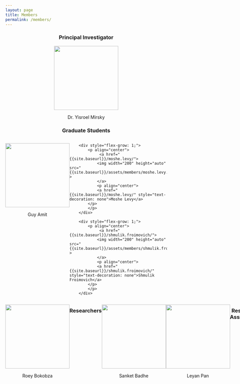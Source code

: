 ```yaml
---
layout: page
title: Members
permalink: /members/
---
```


<center> <h3>Principal Investigator</h3> </center>

<p align="center">   <a href="{{site.baseurl}}/yisroel.mirsky/">
<img width="200" height="auto" src="{{site.baseurl}}/assets/members/yisroel.mirsky.png"> 
</a><p align="center">
    <a href="{{site.baseurl}}/yisroel.mirsky/"
       style="text-decoration: none"> Dr. Yisroel Mirsky </a></p> </p> 


<center> <h3>Graduate Students</h3> </center>

<div class="container" style="display: flex;">
        <div style="flex-grow: 1;">
            <p align="center"> 
                 <a href="{{site.baseurl}}/guy.amit/">
                <img width="200" height="auto" src="{{site.baseurl}}/assets/members/guy.amit.png" > 
                </a>
				<p align="center"> 
                <a href="{{site.baseurl}}/guy.amit/" style="text-decoration: none">Guy Amit</a>
            </p>
			</p>
        </div>


        <div style="flex-grow: 1;">
            <p align="center"> 
                 <a href="{{site.baseurl}}/moshe.levy/">
                <img width="200" height="auto" src="{{site.baseurl}}/assets/members/moshe.levy.jpg" > 
                </a>
    			<p align="center"> 
                <a href="{{site.baseurl}}/moshe.levy/" style="text-decoration: none">Moshe Levy</a>
            </p>
    		</p>
        </div>
    
        <div style="flex-grow: 1;">
            <p align="center"> 
                 <a href="{{site.baseurl}}/shmulik.froimovich/">
                <img width="200" height="auto" src="{{site.baseurl}}/assets/members/shmulik.froimovich.jpg" > 
                </a>
    			<p align="center"> 
                <a href="{{site.baseurl}}/shmulik.froimovich/" style="text-decoration: none">Shmulik Froimovich</a>
            </p>
    		</p>
        </div>
</div>
<div class="container" style="display: flex;">

        <div style="flex-grow: 1;">
            <p align="center"> 
                 <a href="{{site.baseurl}}/guy.frankovitz/">
                <img width="200" height="auto" src="{{site.baseurl}}/assets/members/guy.frankovitz.jpg" > 
                </a>
    			<p align="center"> 
                <a href="{{site.baseurl}}/guy.frankovitz/" style="text-decoration: none">Guy Frankovitz</a>
            </p>
    		</p>
        </div>
     
             <div style="flex-grow: 1;">
            <p align="center"> 
                 <a href="{{site.baseurl}}/maor.dor/">
                <img width="200" height="auto" src="{{site.baseurl}}/assets/members/maor.dor.jpg" > 
                </a>
    			<p align="center"> 
                <a href="{{site.baseurl}}/maor.dor/" style="text-decoration: none">Maor Biton Dor</a>
            </p>
    		</p>
        </div>
     
          <div style="flex-grow: 1;">
            <p align="center"> 
                <a href="{{site.baseurl}}/bar.avraham/">
                <img width="200" height="auto" src="{{site.baseurl}}/assets/members/bar.avraham.jpg" > 
                </a>
    			<p align="center"> 
                <a href="{{site.baseurl}}/bar.avraham/" style="text-decoration: none">Bar Avraham</a>
            </p>
    		</p>
        </div>
    
    </div>

<div class="container" style="display: flex;">
        <div style="flex-grow: 1;">
<p align="center">   <a href="{{site.baseurl}}/roey.bokobza/">
<img width="200" height="auto" src="{{site.baseurl}}/assets/members/roey.bokobza.jpg"> 
</a><p align="center">
    <a href="{{site.baseurl}}/roey.bokobza/"
       style="text-decoration: none"> Roey Bokobza </a></p> </p> 
 </div></div>

​       



<center> <h3>Researchers</h3> </center>

<div class="container" style="display: flex;">
        <div style="flex-grow: 1;">
            <p align="center"> 
                 <a href="{{site.baseurl}}/sanket.badhe/">
                <img width="200" height="auto" src="{{site.baseurl}}/assets/members/sanket.badhe.jpg" > 
                </a>
				<p align="center"> 
                <a href="{{site.baseurl}}/sanket.badhe/" style="text-decoration: none">Sanket Badhe</a>
            </p>
			</p>
        </div>
             <div style="flex-grow: 1;">
            <p align="center"> 
                 <a href="{{site.baseurl}}/leyan.pan/">
                <img width="200" height="auto" src="{{site.baseurl}}/assets/members/leyan.pan.jpg" > 
                </a>
				<p align="center"> 
                <a href="{{site.baseurl}}/leyan.pan/" style="text-decoration: none">Leyan Pan</a>
            </p>
			</p>
        </div>

</div>

<center> <h3>Research Assistants</h3> </center>

<div class="container" style="display: flex;">
       <div style="flex-grow: 1;">
		<p align="center">
        <a href="{{site.baseurl}}/lior.yasur/">
		<img width="200" height="auto" src="{{site.baseurl}}/assets/members/lior.yasur.jpg"> 
		</a>
		<p align="center">
    <a href="{{site.baseurl}}/lior.yasur/"
       style="text-decoration: none"> Lior Yasur </a></p> </p> 
       </div>

        <div style="flex-grow: 1;">
    	<p align="center">
        <a href="{{site.baseurl}}/fred.grabovski/">
    	<img width="200" height="auto" src="{{site.baseurl}}/assets/members/fred.grabovski.jpg"> 
    	</a>
    	<p align="center">
    <a href="{{site.baseurl}}/fred.grabovski/"
       style="text-decoration: none"> Fred Grabovski </a></p> </p> 
       </div>
        <div style="flex-grow: 1;">
            <p align="center"> 
                <a href="{{site.baseurl}}/tapdig.maharramli/">
                <img width="200" height="auto" src="{{site.baseurl}}/assets/members/tapdig.maharramli.jpg" > 
                </a>
    			<p align="center"> 
                <a href="{{site.baseurl}}/tapdig.maharramli/" style="text-decoration: none">Tapdig Maharramli</a>
            </p>
    		</p>
        </div>
</div>

We are actively recruiting excellent students pursuing  an M.Sc. or Ph.D. We are also looking for talented post-docs to join our team! For details, please see our [About page]({{site.baseurl}}/about).

